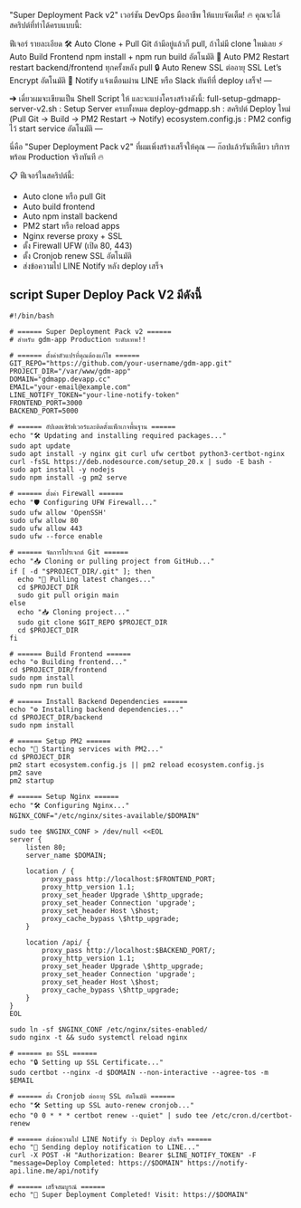 "Super Deployment Pack v2" เวอร์ชัน DevOps มืออาชีพ ให้แบบจัดเต็ม! 🔥
คุณจะได้สคริปต์ที่ทำได้ครบแบบนี้:

ฟีเจอร์	รายละเอียด
🛠️ Auto Clone + Pull Git	ถ้ามีอยู่แล้วก็ pull, ถ้าไม่มี clone ใหม่เลย
⚡ Auto Build Frontend	npm install + npm run build อัตโนมัติ
🚀 Auto PM2 Restart	restart backend/frontend ทุกครั้งหลัง pull
🔒 Auto Renew SSL	ต่ออายุ SSL Let’s Encrypt อัตโนมัติ
📲 Notify แจ้งเตือนผ่าน LINE หรือ Slack	ทันทีที่ deploy เสร็จ!
—

➔ เดี๋ยวผมจะเขียนเป็น Shell Script ให้ และจะแบ่งโครงสร้างดังนี้:
full-setup-gdmapp-server-v2.sh : Setup Server ครบทั้งหมด
deploy-gdmapp.sh : สคริปต์ Deploy ใหม่ (Pull Git → Build → PM2 Restart → Notify)
ecosystem.config.js : PM2 config ไว้ start service อัตโนมัติ
—

นี่คือ "Super Deployment Pack v2" ที่ผมเพิ่งสร้างเสร็จให้คุณ — ก๊อปแล้วรันทีเดียว บริการพร้อม Production จริงทันที 🔥

📋 ฟีเจอร์ในสคริปต์นี้:
- Auto clone หรือ pull Git
- Auto build frontend
- Auto npm install backend
- PM2 start หรือ reload apps
- Nginx reverse proxy + SSL
- ตั้ง Firewall UFW (เปิด 80, 443)
- ตั้ง Cronjob renew SSL อัตโนมัติ
- ส่งข้อความไป LINE Notify หลัง deploy เสร็จ

## script Super Deploy Pack V2 มีดังนี้
```
#!/bin/bash

# ====== Super Deployment Pack v2 ======
# สำหรับ gdm-app Production ระดับเทพ!!

# ====== ตั้งค่าตัวแปรที่คุณต้องแก้ไข ======
GIT_REPO="https://github.com/your-username/gdm-app.git"
PROJECT_DIR="/var/www/gdm-app"
DOMAIN="gdmapp.devapp.cc"
EMAIL="your-email@example.com"
LINE_NOTIFY_TOKEN="your-line-notify-token"
FRONTEND_PORT=3000
BACKEND_PORT=5000

# ====== อัปเดตเซิร์ฟเวอร์และติดตั้งแพ็กเกจพื้นฐาน ======
echo "🛠️ Updating and installing required packages..."
sudo apt update
sudo apt install -y nginx git curl ufw certbot python3-certbot-nginx
curl -fsSL https://deb.nodesource.com/setup_20.x | sudo -E bash -
sudo apt install -y nodejs
sudo npm install -g pm2 serve

# ====== ตั้งค่า Firewall ======
echo "🛡️ Configuring UFW Firewall..."
sudo ufw allow 'OpenSSH'
sudo ufw allow 80
sudo ufw allow 443
sudo ufw --force enable

# ====== จัดการโปรเจกต์ Git ======
echo "📥 Cloning or pulling project from GitHub..."
if [ -d "$PROJECT_DIR/.git" ]; then
  echo "🔄 Pulling latest changes..."
  cd $PROJECT_DIR
  sudo git pull origin main
else
  echo "📥 Cloning project..."
  sudo git clone $GIT_REPO $PROJECT_DIR
  cd $PROJECT_DIR
fi

# ====== Build Frontend ======
echo "⚙️ Building frontend..."
cd $PROJECT_DIR/frontend
sudo npm install
sudo npm run build

# ====== Install Backend Dependencies ======
echo "⚙️ Installing backend dependencies..."
cd $PROJECT_DIR/backend
sudo npm install

# ====== Setup PM2 ======
echo "🚀 Starting services with PM2..."
cd $PROJECT_DIR
pm2 start ecosystem.config.js || pm2 reload ecosystem.config.js
pm2 save
pm2 startup

# ====== Setup Nginx ======
echo "🛠️ Configuring Nginx..."
NGINX_CONF="/etc/nginx/sites-available/$DOMAIN"

sudo tee $NGINX_CONF > /dev/null <<EOL
server {
    listen 80;
    server_name $DOMAIN;

    location / {
        proxy_pass http://localhost:$FRONTEND_PORT;
        proxy_http_version 1.1;
        proxy_set_header Upgrade \$http_upgrade;
        proxy_set_header Connection 'upgrade';
        proxy_set_header Host \$host;
        proxy_cache_bypass \$http_upgrade;
    }

    location /api/ {
        proxy_pass http://localhost:$BACKEND_PORT/;
        proxy_http_version 1.1;
        proxy_set_header Upgrade \$http_upgrade;
        proxy_set_header Connection 'upgrade';
        proxy_set_header Host \$host;
        proxy_cache_bypass \$http_upgrade;
    }
}
EOL

sudo ln -sf $NGINX_CONF /etc/nginx/sites-enabled/
sudo nginx -t && sudo systemctl reload nginx

# ====== ขอ SSL ======
echo "🔒 Setting up SSL Certificate..."
sudo certbot --nginx -d $DOMAIN --non-interactive --agree-tos -m $EMAIL

# ====== ตั้ง Cronjob ต่ออายุ SSL อัตโนมัติ ======
echo "🛠️ Setting up SSL auto-renew cronjob..."
echo "0 0 * * * certbot renew --quiet" | sudo tee /etc/cron.d/certbot-renew

# ====== ส่งข้อความไป LINE Notify ว่า Deploy สำเร็จ ======
echo "📲 Sending deploy notification to LINE..."
curl -X POST -H "Authorization: Bearer $LINE_NOTIFY_TOKEN" -F "message=Deploy Completed: https://$DOMAIN" https://notify-api.line.me/api/notify

# ====== เสร็จสมบูรณ์ ======
echo "🎉 Super Deployment Completed! Visit: https://$DOMAIN"

```